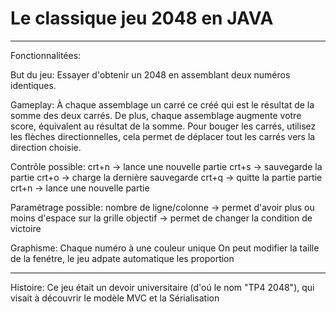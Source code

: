 # Le classique jeu 2048 en JAVA

--------------------------------------
Fonctionnalitées:

But du jeu:
Essayer d'obtenir un 2048 en assemblant deux numéros identiques.

Gameplay:
À chaque assemblage un carré ce créé qui est le résultat de la somme des deux carrés.
De plus, chaque assemblage augmente votre score, équivalent au résultat de la somme.
Pour bouger les carrés, utilisez les flèches directionnelles, cela permet de déplacer tout les carrés vers la direction choisie.

Contrôle possible:
crt+n -> lance une nouvelle partie
crt+s -> sauvegarde la partie
crt+o -> charge la dernière sauvegarde
crt+q -> quitte la partie partie
crt+n -> lance une nouvelle partie

Paramétrage possible:
nombre de ligne/colonne -> permet d'avoir plus ou moins d'espace sur la grille
objectif -> permet de changer la condition de victoire

Graphisme:
Chaque numéro à une couleur unique
On peut modifier la taille de la fenétre, le jeu adpate automatique les proportion

--------------------------------------
Histoire:
Ce jeu était un devoir universitaire (d'oú le nom "TP4 2048"), qui visait à découvrir le modèle MVC et la Sérialisation
